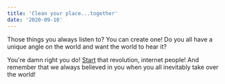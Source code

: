 ```yaml
---
title: 'Clean your place...together'
date: '2020-09-10'
---
```

Those things you always listen to? You can create one! Do you all have a unique angle on the world and want the world to hear it?

You're damn right you do! [Start](https://www.podbean.com/) that revolution, internet people! And remember that we always believed in you when you all inevitably take over the world!
